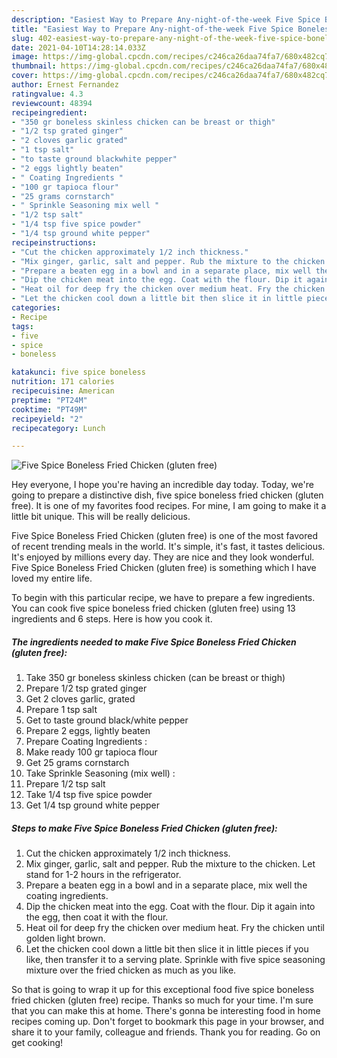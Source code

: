 ```yaml
---
description: "Easiest Way to Prepare Any-night-of-the-week Five Spice Boneless Fried Chicken (gluten free)"
title: "Easiest Way to Prepare Any-night-of-the-week Five Spice Boneless Fried Chicken (gluten free)"
slug: 402-easiest-way-to-prepare-any-night-of-the-week-five-spice-boneless-fried-chicken-gluten-free
date: 2021-04-10T14:28:14.033Z
image: https://img-global.cpcdn.com/recipes/c246ca26daa74fa7/680x482cq70/five-spice-boneless-fried-chicken-gluten-free-recipe-main-photo.jpg
thumbnail: https://img-global.cpcdn.com/recipes/c246ca26daa74fa7/680x482cq70/five-spice-boneless-fried-chicken-gluten-free-recipe-main-photo.jpg
cover: https://img-global.cpcdn.com/recipes/c246ca26daa74fa7/680x482cq70/five-spice-boneless-fried-chicken-gluten-free-recipe-main-photo.jpg
author: Ernest Fernandez
ratingvalue: 4.3
reviewcount: 48394
recipeingredient:
- "350 gr boneless skinless chicken can be breast or thigh"
- "1/2 tsp grated ginger"
- "2 cloves garlic grated"
- "1 tsp salt"
- "to taste ground blackwhite pepper"
- "2 eggs lightly beaten"
- " Coating Ingredients "
- "100 gr tapioca flour"
- "25 grams cornstarch"
- " Sprinkle Seasoning mix well "
- "1/2 tsp salt"
- "1/4 tsp five spice powder"
- "1/4 tsp ground white pepper"
recipeinstructions:
- "Cut the chicken approximately 1/2 inch thickness."
- "Mix ginger, garlic, salt and pepper. Rub the mixture to the chicken. Let stand for 1-2 hours in the refrigerator."
- "Prepare a beaten egg in a bowl and in a separate place, mix well the coating ingredients."
- "Dip the chicken meat into the egg. Coat with the flour. Dip it again into the egg, then coat it with the flour."
- "Heat oil for deep fry the chicken over medium heat. Fry the chicken until golden light brown."
- "Let the chicken cool down a little bit then slice it in little pieces if you like, then transfer it to a serving plate. Sprinkle with five spice seasoning mixture over the fried chicken as much as you like."
categories:
- Recipe
tags:
- five
- spice
- boneless

katakunci: five spice boneless 
nutrition: 171 calories
recipecuisine: American
preptime: "PT24M"
cooktime: "PT49M"
recipeyield: "2"
recipecategory: Lunch

---
```



![Five Spice Boneless Fried Chicken (gluten free)](https://img-global.cpcdn.com/recipes/c246ca26daa74fa7/680x482cq70/five-spice-boneless-fried-chicken-gluten-free-recipe-main-photo.jpg)

Hey everyone, I hope you're having an incredible day today. Today, we're going to prepare a distinctive dish, five spice boneless fried chicken (gluten free). It is one of my favorites food recipes. For mine, I am going to make it a little bit unique. This will be really delicious.



Five Spice Boneless Fried Chicken (gluten free) is one of the most favored of recent trending meals in the world. It's simple, it's fast, it tastes delicious. It's enjoyed by millions every day. They are nice and they look wonderful. Five Spice Boneless Fried Chicken (gluten free) is something which I have loved my entire life.


To begin with this particular recipe, we have to prepare a few ingredients. You can cook five spice boneless fried chicken (gluten free) using 13 ingredients and 6 steps. Here is how you cook it.

<!--inarticleads1-->

##### The ingredients needed to make Five Spice Boneless Fried Chicken (gluten free):

1. Take 350 gr boneless skinless chicken (can be breast or thigh)
1. Prepare 1/2 tsp grated ginger
1. Get 2 cloves garlic, grated
1. Prepare 1 tsp salt
1. Get to taste ground black/white pepper
1. Prepare 2 eggs, lightly beaten
1. Prepare  Coating Ingredients :
1. Make ready 100 gr tapioca flour
1. Get 25 grams cornstarch
1. Take  Sprinkle Seasoning (mix well) :
1. Prepare 1/2 tsp salt
1. Take 1/4 tsp five spice powder
1. Get 1/4 tsp ground white pepper




<!--inarticleads2-->

##### Steps to make Five Spice Boneless Fried Chicken (gluten free):

1. Cut the chicken approximately 1/2 inch thickness.
1. Mix ginger, garlic, salt and pepper. Rub the mixture to the chicken. Let stand for 1-2 hours in the refrigerator.
1. Prepare a beaten egg in a bowl and in a separate place, mix well the coating ingredients.
1. Dip the chicken meat into the egg. Coat with the flour. Dip it again into the egg, then coat it with the flour.
1. Heat oil for deep fry the chicken over medium heat. Fry the chicken until golden light brown.
1. Let the chicken cool down a little bit then slice it in little pieces if you like, then transfer it to a serving plate. Sprinkle with five spice seasoning mixture over the fried chicken as much as you like.




So that is going to wrap it up for this exceptional food five spice boneless fried chicken (gluten free) recipe. Thanks so much for your time. I'm sure that you can make this at home. There's gonna be interesting food in home recipes coming up. Don't forget to bookmark this page in your browser, and share it to your family, colleague and friends. Thank you for reading. Go on get cooking!
